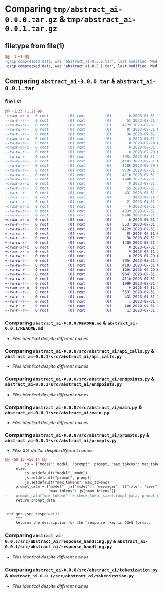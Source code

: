 # Comparing `tmp/abstract_ai-0.0.0.tar.gz` & `tmp/abstract_ai-0.0.1.tar.gz`

## filetype from file(1)

```diff
@@ -1 +1 @@
-gzip compressed data, was "abstract_ai-0.0.0.tar", last modified: Wed May 31 17:34:53 2023, max compression
+gzip compressed data, was "abstract_ai-0.0.1.tar", last modified: Wed May 31 18:01:26 2023, max compression
```

## Comparing `abstract_ai-0.0.0.tar` & `abstract_ai-0.0.1.tar`

### file list

```diff
@@ -1,23 +1,21 @@
-drwxr-xr-x   0 root         (0) root         (0)        0 2023-05-31 17:34:53.487869 abstract_ai-0.0.0/
--rw-r--r--   0 root         (0) root         (0)       55 2023-05-31 17:34:53.487869 abstract_ai-0.0.0/PKG-INFO
--rw-rw-r--   0 root         (0) root         (0)     4729 2023-05-31 17:26:44.000000 abstract_ai-0.0.0/README.md
--rw-rw-r--   0 root         (0) root         (0)       85 2023-05-31 01:51:39.000000 abstract_ai-0.0.0/pyproject.toml
--rw-r--r--   0 root         (0) root         (0)       38 2023-05-31 17:34:53.487869 abstract_ai-0.0.0/setup.cfg
-drwxr-xr-x   0 root         (0) root         (0)        0 2023-05-31 17:34:53.483869 abstract_ai-0.0.0/src/
--rw-rw-r--   0 root         (0) root         (0)        0 2023-05-29 07:24:38.000000 abstract_ai-0.0.0/src/__init__.py
-drwxr-xr-x   0 root         (0) root         (0)        0 2023-05-31 17:34:53.487869 abstract_ai-0.0.0/src/abstract_ai/
--rw-rw-r--   0 root         (0) root         (0)        0 2023-05-29 07:24:38.000000 abstract_ai-0.0.0/src/abstract_ai/__init__.py
--rw-rw-r--   0 root         (0) root         (0)     3954 2023-05-31 17:28:34.000000 abstract_ai-0.0.0/src/abstract_ai/api_calls.py
--rw-rw-r--   0 root         (0) root         (0)     4103 2023-05-31 09:35:39.000000 abstract_ai-0.0.0/src/abstract_ai/endpoints.py
--rw-rw-r--   0 root         (0) root         (0)     1286 2023-05-29 07:24:38.000000 abstract_ai-0.0.0/src/abstract_ai/main.py
--rw-rw-r--   0 root         (0) root         (0)     9736 2023-05-31 14:41:56.000000 abstract_ai-0.0.0/src/abstract_ai/prompts.py
--rw-rw-r--   0 root         (0) root         (0)     4110 2023-05-31 16:43:30.000000 abstract_ai-0.0.0/src/abstract_ai/response_handling.py
--rw-rw-r--   0 root         (0) root         (0)     1990 2023-05-31 17:17:32.000000 abstract_ai-0.0.0/src/abstract_ai/tokenization.py
-drwxr-xr-x   0 root         (0) root         (0)        0 2023-05-31 17:34:53.487869 abstract_ai-0.0.0/src/abstract_ai.egg-info/
--rw-r--r--   0 root         (0) root         (0)       55 2023-05-31 17:34:53.000000 abstract_ai-0.0.0/src/abstract_ai.egg-info/PKG-INFO
--rw-r--r--   0 root         (0) root         (0)      431 2023-05-31 17:34:53.000000 abstract_ai-0.0.0/src/abstract_ai.egg-info/SOURCES.txt
--rw-r--r--   0 root         (0) root         (0)        1 2023-05-31 17:34:53.000000 abstract_ai-0.0.0/src/abstract_ai.egg-info/dependency_links.txt
--rw-r--r--   0 root         (0) root         (0)       21 2023-05-31 17:34:53.000000 abstract_ai-0.0.0/src/abstract_ai.egg-info/top_level.txt
-drwxr-xr-x   0 root         (0) root         (0)        0 2023-05-31 17:34:53.487869 abstract_ai-0.0.0/tests/
--rw-rw-r--   0 root         (0) root         (0)     4839 2023-05-31 13:44:23.000000 abstract_ai-0.0.0/tests/test.py
--rw-rw-r--   0 root         (0) root         (0)     9599 2023-05-31 10:50:09.000000 abstract_ai-0.0.0/tests/test3.py
+drwxr-xr-x   0 root         (0) root         (0)        0 2023-05-31 18:01:26.311575 abstract_ai-0.0.1/
+-rw-r--r--   0 root         (0) root         (0)     5537 2023-05-31 18:01:26.311575 abstract_ai-0.0.1/PKG-INFO
+-rw-rw-r--   0 root         (0) root         (0)     4729 2023-05-31 17:26:44.000000 abstract_ai-0.0.1/README.md
+-rw-rw-r--   0 root         (0) root         (0)       85 2023-05-31 01:51:39.000000 abstract_ai-0.0.1/pyproject.toml
+-rw-r--r--   0 root         (0) root         (0)       38 2023-05-31 18:01:26.311575 abstract_ai-0.0.1/setup.cfg
+-rw-rw-r--   0 root         (0) root         (0)     1400 2023-05-31 17:59:34.000000 abstract_ai-0.0.1/setup.py
+drwxr-xr-x   0 root         (0) root         (0)        0 2023-05-31 18:01:26.303575 abstract_ai-0.0.1/src/
+drwxr-xr-x   0 root         (0) root         (0)        0 2023-05-31 18:01:26.307575 abstract_ai-0.0.1/src/abstract_ai/
+-rw-rw-r--   0 root         (0) root         (0)        0 2023-05-29 07:24:38.000000 abstract_ai-0.0.1/src/abstract_ai/__init__.py
+-rw-rw-r--   0 root         (0) root         (0)     3954 2023-05-31 17:28:34.000000 abstract_ai-0.0.1/src/abstract_ai/api_calls.py
+-rw-rw-r--   0 root         (0) root         (0)     4103 2023-05-31 09:35:39.000000 abstract_ai-0.0.1/src/abstract_ai/endpoints.py
+-rw-rw-r--   0 root         (0) root         (0)     1286 2023-05-29 07:24:38.000000 abstract_ai-0.0.1/src/abstract_ai/main.py
+-rw-rw-r--   0 root         (0) root         (0)     9647 2023-05-31 17:38:48.000000 abstract_ai-0.0.1/src/abstract_ai/prompts.py
+-rw-rw-r--   0 root         (0) root         (0)     4110 2023-05-31 16:43:30.000000 abstract_ai-0.0.1/src/abstract_ai/response_handling.py
+-rw-rw-r--   0 root         (0) root         (0)     1990 2023-05-31 17:17:32.000000 abstract_ai-0.0.1/src/abstract_ai/tokenization.py
+drwxr-xr-x   0 root         (0) root         (0)        0 2023-05-31 18:01:26.307575 abstract_ai-0.0.1/src/abstract_ai.egg-info/
+-rw-r--r--   0 root         (0) root         (0)     5537 2023-05-31 18:01:26.000000 abstract_ai-0.0.1/src/abstract_ai.egg-info/PKG-INFO
+-rw-r--r--   0 root         (0) root         (0)      433 2023-05-31 18:01:26.000000 abstract_ai-0.0.1/src/abstract_ai.egg-info/SOURCES.txt
+-rw-r--r--   0 root         (0) root         (0)        1 2023-05-31 18:01:26.000000 abstract_ai-0.0.1/src/abstract_ai.egg-info/dependency_links.txt
+-rw-r--r--   0 root         (0) root         (0)      100 2023-05-31 18:01:26.000000 abstract_ai-0.0.1/src/abstract_ai.egg-info/requires.txt
+-rw-r--r--   0 root         (0) root         (0)       12 2023-05-31 18:01:26.000000 abstract_ai-0.0.1/src/abstract_ai.egg-info/top_level.txt
```

### Comparing `abstract_ai-0.0.0/README.md` & `abstract_ai-0.0.1/README.md`

 * *Files identical despite different names*

### Comparing `abstract_ai-0.0.0/src/abstract_ai/api_calls.py` & `abstract_ai-0.0.1/src/abstract_ai/api_calls.py`

 * *Files identical despite different names*

### Comparing `abstract_ai-0.0.0/src/abstract_ai/endpoints.py` & `abstract_ai-0.0.1/src/abstract_ai/endpoints.py`

 * *Files identical despite different names*

### Comparing `abstract_ai-0.0.0/src/abstract_ai/main.py` & `abstract_ai-0.0.1/src/abstract_ai/main.py`

 * *Files identical despite different names*

### Comparing `abstract_ai-0.0.0/src/abstract_ai/prompts.py` & `abstract_ai-0.0.1/src/abstract_ai/prompts.py`

 * *Files 5% similar despite different names*

```diff
@@ -50,15 +50,14 @@
         js = {"model": model, "prompt": prompt, "max_tokens": max_tokens}
     else:
         js.setdefault("model", model)
         js.setdefault("prompt", prompt)
         js.setdefault("max_tokens", max_tokens)
     prompt_data = {"model": js['model'], "messages": [{"role": "user", "content": f'{js["prompt"]}'}],
                    "max_tokens": js['max_tokens']}
-    prompt_data["max_tokens"] = check_token_size(prompt_data, prompt_data['max_tokens'])
     return prompt_data
 
 
 def get_json_response():
     """
     Returns the description for the 'response' key in JSON format.
```

### Comparing `abstract_ai-0.0.0/src/abstract_ai/response_handling.py` & `abstract_ai-0.0.1/src/abstract_ai/response_handling.py`

 * *Files identical despite different names*

### Comparing `abstract_ai-0.0.0/src/abstract_ai/tokenization.py` & `abstract_ai-0.0.1/src/abstract_ai/tokenization.py`

 * *Files identical despite different names*

